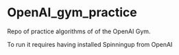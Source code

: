 # OpenAI_gym_practice
Repo of practice algorithms of of the OpenAI Gym.

To run it requires having installed Spinningup from OpenAI
